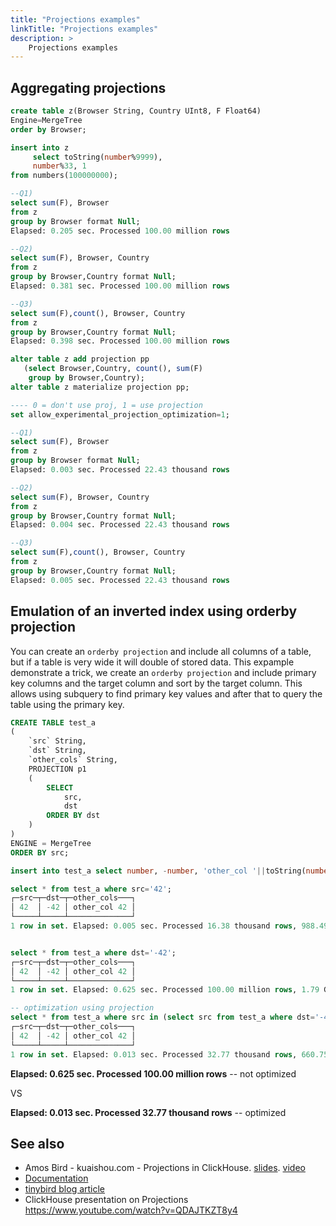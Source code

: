 ```yaml
---
title: "Projections examples"
linkTitle: "Projections examples"
description: >
    Projections examples
---
```

## Aggregating projections

```sql
create table z(Browser String, Country UInt8, F Float64)
Engine=MergeTree
order by Browser;

insert into z
     select toString(number%9999),
     number%33, 1
from numbers(100000000);

--Q1)
select sum(F), Browser
from z
group by Browser format Null;
Elapsed: 0.205 sec. Processed 100.00 million rows

--Q2)
select sum(F), Browser, Country
from z
group by Browser,Country format Null;
Elapsed: 0.381 sec. Processed 100.00 million rows

--Q3)
select sum(F),count(), Browser, Country
from z
group by Browser,Country format Null;
Elapsed: 0.398 sec. Processed 100.00 million rows

alter table z add projection pp
   (select Browser,Country, count(), sum(F)
    group by Browser,Country);
alter table z materialize projection pp;

---- 0 = don't use proj, 1 = use projection
set allow_experimental_projection_optimization=1;

--Q1)
select sum(F), Browser
from z
group by Browser format Null;
Elapsed: 0.003 sec. Processed 22.43 thousand rows

--Q2)
select sum(F), Browser, Country
from z
group by Browser,Country format Null;
Elapsed: 0.004 sec. Processed 22.43 thousand rows

--Q3)
select sum(F),count(), Browser, Country
from z
group by Browser,Country format Null;
Elapsed: 0.005 sec. Processed 22.43 thousand rows
```

## Emulation of an inverted index using orderby projection

You can create an `orderby projection` and include all columns of a table, but if a table is very wide it will double of stored data. This expample demonstrate a trick, we create an `orderby projection` and include primary key columns and the target column and sort by the target column. This allows using subquery to find primary key values and after that to query the table using the primary key. 

```sql
CREATE TABLE test_a
(
    `src` String,
    `dst` String,
    `other_cols` String,
    PROJECTION p1
    (
        SELECT
            src,
            dst
        ORDER BY dst
    )
)
ENGINE = MergeTree
ORDER BY src;

insert into test_a select number, -number, 'other_col '||toString(number) from numbers(1e8);

select * from test_a where src='42';
┌─src─┬─dst─┬─other_cols───┐
│ 42  │ -42 │ other_col 42 │
└─────┴─────┴──────────────┘
1 row in set. Elapsed: 0.005 sec. Processed 16.38 thousand rows, 988.49 KB (3.14 million rows/s., 189.43 MB/s.)


select * from test_a where dst='-42';
┌─src─┬─dst─┬─other_cols───┐
│ 42  │ -42 │ other_col 42 │
└─────┴─────┴──────────────┘
1 row in set. Elapsed: 0.625 sec. Processed 100.00 million rows, 1.79 GB (160.05 million rows/s., 2.86 GB/s.)

-- optimization using projection
select * from test_a where src in (select src from test_a where dst='-42') and dst='-42';
┌─src─┬─dst─┬─other_cols───┐
│ 42  │ -42 │ other_col 42 │
└─────┴─────┴──────────────┘
1 row in set. Elapsed: 0.013 sec. Processed 32.77 thousand rows, 660.75 KB (2.54 million rows/s., 51.26 MB/s.)
```

**Elapsed: 0.625 sec. Processed 100.00 million rows** -- not optimized

VS

**Elapsed: 0.013 sec. Processed 32.77 thousand rows** -- optimized


## See also 

* Amos Bird - kuaishou.com - Projections in ClickHouse. [slides](https://github.com/ClickHouse/clickhouse-presentations/blob/master/percona2021/projections.pdf). [video](https://youtu.be/jJ5VuLr2k5k?list=PLWhC0zeznqkkNYzcvHEfZ8hly3Cu9ojKk)
* [Documentation](https://clickhouse.tech/docs/en/engines/table-engines/mergetree-family/mergetree/#projections)
* [tinybird blog article](https://blog.tinybird.co/2021/07/09/projections/) 
* ClickHouse presentation on Projections https://www.youtube.com/watch?v=QDAJTKZT8y4
